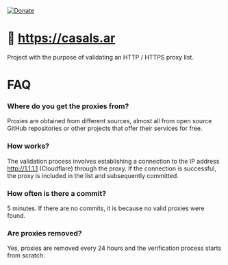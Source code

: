 [![Donate](https://img.shields.io/badge/Donate-PayPal-green.svg)](santiago@casals.ar)

# 🚀 https://casals.ar

Project with the purpose of validating an HTTP / HTTPS proxy list. 

# FAQ

### Where do you get the proxies from?

Proxies are obtained from different sources, almost all from open source GitHub repositories or other projects that offer their services for free.

### How works?

The validation process involves establishing a connection to the IP address http://1.1.1.1 (Cloudflare) through the proxy. If the connection is successful, the proxy is included in the list and subsequently committed.

### How often is there a commit?

5 minutes. If there are no commits, it is because no valid proxies were found.

### Are proxies removed?

Yes, proxies are removed every 24 hours and the verification process starts from scratch.